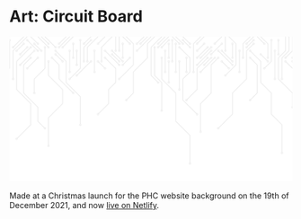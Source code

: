 
# Art: Circuit Board

<p align="center">
<img src="./screenshot-2.png">
</p>

Made at a Christmas launch for the PHC website background on the 19th of December 2021, and now [live on Netlify](https://lucid-yalow-6957d6.netlify.app).
